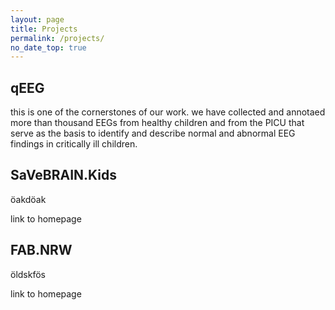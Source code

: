 ```yaml
---
layout: page
title: Projects
permalink: /projects/
no_date_top: true
---
```


## qEEG
this is one of the cornerstones of our work. we have collected and annotaed more than thousand EEGs from healthy children and from the PICU that serve as the basis to identify and describe normal and abnormal EEG findings in critically ill children.


## SaVeBRAIN.Kids
öakdöak

link to homepage


## FAB.NRW
öldskfös

link to homepage




